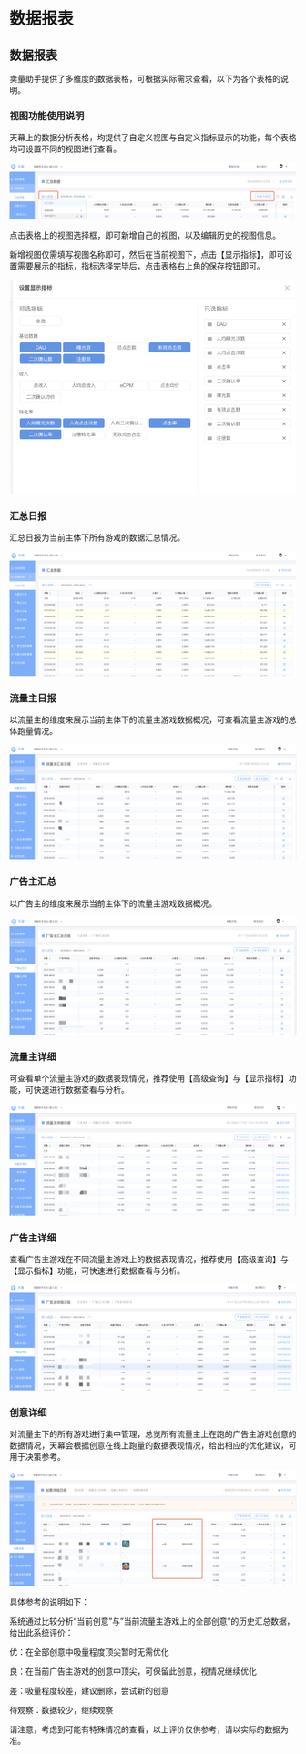 # 数据报表

## 数据报表

卖量助手提供了多维度的数据表格，可根据实际需求查看，以下为各个表格的说明。

### 视图功能使用说明

天幕上的数据分析表格，均提供了自定义视图与自定义指标显示的功能，每个表格均可设置不同的视图进行查看。

![](../../.gitbook/assets/image%20%28166%29.png)

点击表格上的视图选择框，即可新增自己的视图，以及编辑历史的视图信息。

新增视图仅需填写视图名称即可，然后在当前视图下，点击【显示指标】，即可设置需要展示的指标，指标选择完毕后，点击表格右上角的保存按钮即可。

![](../../.gitbook/assets/image%20%2881%29.png)

### 汇总日报

汇总日报为当前主体下所有游戏的数据汇总情况。

![](../../.gitbook/assets/image%20%2811%29.png)

### 流量主日报

以流量主的维度来展示当前主体下的流量主游戏数据概况，可查看流量主游戏的总体跑量情况。

![](../../.gitbook/assets/image%20%28152%29.png)

### 广告主汇总

以广告主的维度来展示当前主体下的流量主游戏数据概况。

![](../../.gitbook/assets/image%20%28144%29.png)

### 流量主详细

可查看单个流量主游戏的数据表现情况，推荐使用【高级查询】与【显示指标】功能，可快速进行数据查看与分析。

![](../../.gitbook/assets/image%20%28142%29.png)

### 广告主详细

查看广告主游戏在不同流量主游戏上的数据表现情况，推荐使用【高级查询】与【显示指标】功能，可快速进行数据查看与分析。

![](../../.gitbook/assets/image%20%2850%29.png)

### 创意详细

对流量主下的所有游戏进行集中管理，总览所有流量主上在跑的广告主游戏创意的数据情况，天幕会根据创意在线上跑量的数据表现情况，给出相应的优化建议，可用于决策参考。

![](../../.gitbook/assets/image%20%28117%29.png)

具体参考的说明如下：

系统通过比较分析“当前创意”与”当前流量主游戏上的全部创意”的历史汇总数据，给出此系统评价：

优：在全部创意中吸量程度顶尖暂时无需优化 

良：在当前广告主游戏的创意中顶尖，可保留此创意，视情况继续优化

差：吸量程度较差，建议删除，尝试新的创意 

待观察：数据较少，继续观察

请注意，考虑到可能有特殊情况的查看，以上评价仅供参考，请以实际的数据为准。


